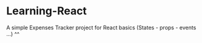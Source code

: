 # Learning-React
A simple Expenses Tracker project for React basics
(States - props - events ...)
^^

